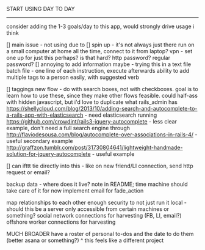 START USING DAY TO DAY

----

consider adding the 1-3 goals/day to this app, would strongly drive usage i think

[] main issue - not using due to
  [] spin up - it's not always just there
    run on a small computer at home all the time, connect to it from laptop?
    vpn - set one up for just this perhaps? is that hard?
    http password?
    regular password?
  [] annoying to add information
    maybe - trying this in a text file
      batch file - one line of each instruction, execute afterwards
      ability to add multiple tags to a person easily, with suggested verb

[] taggings new flow - do with search boxes, not with checkboxes. goal is to learn how to use these, since they make other flows feasible. could half-ass with hidden javascript, but i'd love to duplicate what rails_admin has
  https://shellycloud.com/blog/2013/10/adding-search-and-autocomplete-to-a-rails-app-with-elasticsearch - need elasticsearch running
  https://github.com/crowdint/rails3-jquery-autocomplete - less clear example, don't need a full search engine through
  http://flaviodesousa.com/blog/autocomplete-over-associations-in-rails-4/ - useful secondary example
  http://graffzon.tumblr.com/post/31730804641/lightweight-handmade-solution-for-jquery-autocomplete - useful example


[] can ifttt tie directly into this - like on new friend/LI connection, send http request or email?



backup data - where does it live? note in README; time machine should take care of it for now
implement email for fade_action

map relationships to each other
enough security to not just run it local - should this be a server only accessible from certain machines or something?
social network connections for harvesting (FB, LI, email?)
offshore worker connections for harvesting

MUCH BROADER
have a roster of personal to-dos and the date to do them (better asana or something?)
  ^ this feels like a different project